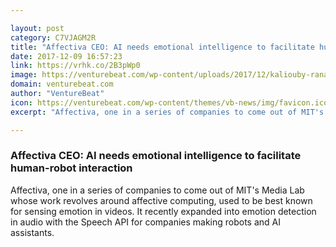 ```yaml
---

layout: post
category: C7VJAGM2R
title: "Affectiva CEO: AI needs emotional intelligence to facilitate human-robot interaction"
date: 2017-12-09 16:57:23
link: https://vrhk.co/2B3pWp0
image: https://venturebeat.com/wp-content/uploads/2017/12/kaliouby-rana-4.jpg?fit=780%2C631&strip=all
domain: venturebeat.com
author: "VentureBeat"
icon: https://venturebeat.com/wp-content/themes/vb-news/img/favicon.ico
excerpt: "Affectiva, one in a series of companies to come out of MIT's Media Lab whose work revolves around affective computing, used to be best known for sensing emotion in videos. It recently expanded into emotion detection in audio with the Speech API for companies making robots and AI assistants."

---
```


### Affectiva CEO: AI needs emotional intelligence to facilitate human-robot interaction

Affectiva, one in a series of companies to come out of MIT's Media Lab whose work revolves around affective computing, used to be best known for sensing emotion in videos. It recently expanded into emotion detection in audio with the Speech API for companies making robots and AI assistants.